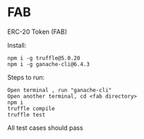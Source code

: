 # FAB
ERC-20 Token (FAB)

Install:

    npm i -g truffle@5.0.20
    npm i -g ganache-cli@6.4.3

Steps to run:

    Open terminal , run "ganache-cli"
    Open another terminal, cd <fab directory>
    npm i
    truffle compile
    truffle test

All test cases should pass